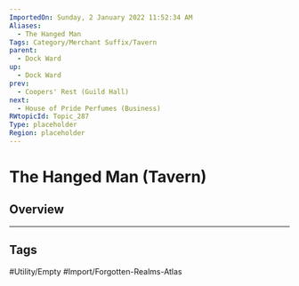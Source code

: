 ```yaml
---
ImportedOn: Sunday, 2 January 2022 11:52:34 AM
Aliases:
  - The Hanged Man
Tags: Category/Merchant Suffix/Tavern
parent:
  - Dock Ward
up:
  - Dock Ward
prev:
  - Coopers' Rest (Guild Hall)
next:
  - House of Pride Perfumes (Business)
RWtopicId: Topic_287
Type: placeholder
Region: placeholder
---
```

# The Hanged Man (Tavern)
## Overview

---
## Tags
#Utility/Empty #Import/Forgotten-Realms-Atlas

